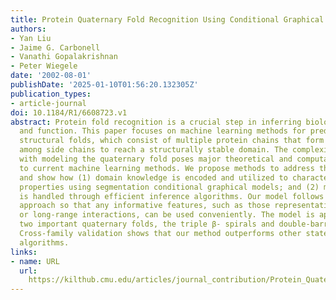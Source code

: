 ```yaml
---
title: Protein Quaternary Fold Recognition Using Conditional Graphical Models
authors:
- Yan Liu
- Jaime G. Carbonell
- Vanathi Gopalakrishnan
- Peter Wiegele
date: '2002-08-01'
publishDate: '2025-01-10T01:56:20.132305Z'
publication_types:
- article-journal
doi: 10.1184/R1/6608723.v1
abstract: Protein fold recognition is a crucial step in inferring biological structure
  and function. This paper focuses on machine learning methods for predicting quaternary
  structural folds, which consist of multiple protein chains that form chemical bonds
  among side chains to reach a structurally stable domain. The complexity associated
  with modeling the quaternary fold poses major theoretical and computational challenges
  to current machine learning methods. We propose methods to address these challenges
  and show how (1) domain knowledge is encoded and utilized to characterize structural
  properties using segmentation conditional graphical models; and (2) model complexity
  is handled through efficient inference algorithms. Our model follows a discriminative
  approach so that any informative features, such as those representative of overlapping
  or long-range interactions, can be used conveniently. The model is applied to predict
  two important quaternary folds, the triple β- spirals and double-barrel trimers.
  Cross-family validation shows that our method outperforms other state-of-the art
  algorithms.
links:
- name: URL
  url: 
    https://kilthub.cmu.edu/articles/journal_contribution/Protein_Quaternary_Fold_Recognition_Using_Conditional_Graphical_Models/6608723/1
---
```

